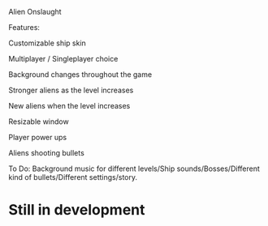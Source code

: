 Alien Onslaught

Features:
  
  Customizable ship skin
  
  Multiplayer / Singleplayer choice
  
  Background changes throughout the game
  
  Stronger aliens as the level increases 
  
  New aliens when the level increases
  
  Resizable window
  
  Player power ups 
  
  Aliens shooting bullets
  

To Do: Background music for different levels/Ship sounds/Bosses/Different kind of bullets/Different settings/story.

# Still in development
